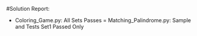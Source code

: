 #Solution Report:

- Coloring_Game.py: All Sets Passes
= Matching_Palindrome.py: Sample and Tests Set1 Passed Only
